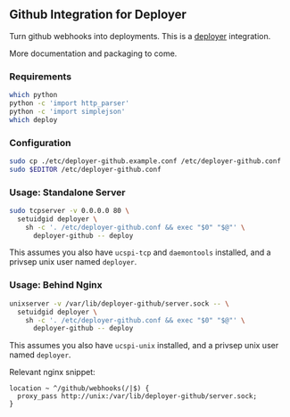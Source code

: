 ## Github Integration for Deployer

Turn github webhooks into deployments. This is a [deployer](https://github.com/endcrawl/deployer) integration.

More documentation and packaging to come.

### Requirements

```sh
which python
python -c 'import http_parser'
python -c 'import simplejson'
which deploy
```

### Configuration

```sh
sudo cp ./etc/deployer-github.example.conf /etc/deployer-github.conf
sudo $EDITOR /etc/deployer-github.conf
```

### Usage: Standalone Server

```sh
sudo tcpserver -v 0.0.0.0 80 \
  setuidgid deployer \
    sh -c '. /etc/deployer-github.conf && exec "$0" "$@"' \
      deployer-github -- deploy
```

This assumes you also have `ucspi-tcp` and `daemontools` installed, and a privsep unix user named `deployer`.

### Usage: Behind Nginx

```sh
unixserver -v /var/lib/deployer-github/server.sock -- \
  setuidgid deployer \
    sh -c '. /etc/deployer-github.conf && exec "$0" "$@"' \
      deployer-github -- deploy
```

This assumes you also have `ucspi-unix` installed, and a privsep unix user named `deployer`.

Relevant nginx snippet:

```
location ~ ^/github/webhooks(/|$) {
  proxy_pass http://unix:/var/lib/deployer-github/server.sock;
}
```

